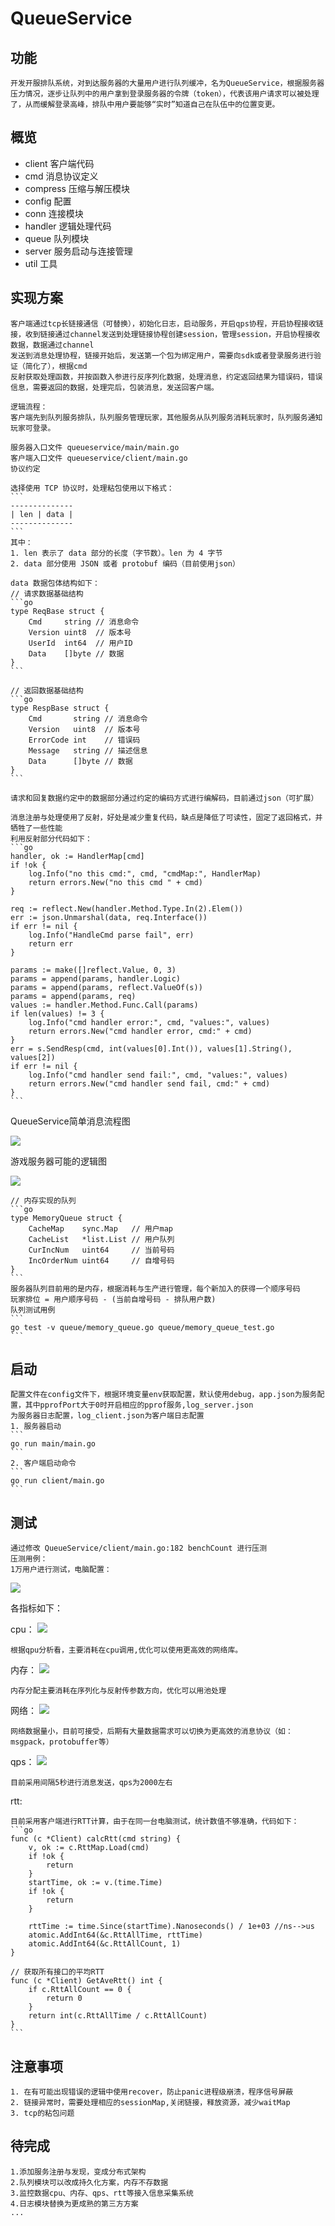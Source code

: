 # QueueService

## 功能
    开发开服排队系统，对到达服务器的大量用户进行队列缓冲，名为QueueService，根据服务器压力情况，逐步让队列中的用户拿到登录服务器的令牌（token），代表该用户请求可以被处理了，从而缓解登录高峰，排队中用户要能够“实时”知道自己在队伍中的位置变更。

## 概览
* client 客户端代码
* cmd 消息协议定义
* compress 压缩与解压模块
* config 配置
* conn 连接模块
* handler 逻辑处理代码
* queue 队列模块
* server 服务启动与连接管理
* util 工具

## 实现方案
    客户端通过tcp长链接通信（可替换），初始化日志，启动服务，开启qps协程，开启协程接收链接，收到链接通过channel发送到处理链接协程创建session，管理session，开启协程接收数据，数据通过channel
    发送到消息处理协程，链接开始后，发送第一个包为绑定用户，需要向sdk或者登录服务进行验证（简化了），根据cmd
    反射获取处理函数，并按函数入参进行反序列化数据，处理消息，约定返回结果为错误码，错误信息，需要返回的数据，处理完后，包装消息，发送回客户端。
    
    逻辑流程：
    客户端先到队列服务排队，队列服务管理玩家，其他服务从队列服务消耗玩家时，队列服务通知玩家可登录。
    
    服务器入口文件 queueservice/main/main.go
    客户端入口文件 queueservice/client/main.go
    协议约定
    
    选择使用 TCP 协议时，处理粘包使用以下格式：
    ```
    --------------
    | len | data |
    --------------
    ```
    其中：
    1. len 表示了 data 部分的长度（字节数）。len 为 4 字节
    2. data 部分使用 JSON 或者 protobuf 编码（目前使用json）

    data 数据包体结构如下：
    // 请求数据基础结构
    ```go
    type ReqBase struct {
        Cmd     string // 消息命令
        Version uint8  // 版本号
        UserId  int64  // 用户ID
        Data    []byte // 数据
    }
    ```
    
    // 返回数据基础结构
    ```go
    type RespBase struct {
        Cmd       string // 消息命令
        Version   uint8  // 版本号
        ErrorCode int    // 错误码
        Message   string // 描述信息
        Data      []byte // 数据
    }
    ```
    
    请求和回复数据约定中的数据部分通过约定的编码方式进行编解码，目前通过json（可扩展）
	
	消息注册与处理使用了反射，好处是减少重复代码，缺点是降低了可读性，固定了返回格式，并牺牲了一些性能
	利用反射部分代码如下：
    ```go
	handler, ok := HandlerMap[cmd]
    if !ok {
        log.Info("no this cmd:", cmd, "cmdMap:", HandlerMap)
        return errors.New("no this cmd " + cmd)
    }

    req := reflect.New(handler.Method.Type.In(2).Elem())
    err := json.Unmarshal(data, req.Interface())
    if err != nil {
        log.Info("HandleCmd parse fail", err)
        return err
    }

    params := make([]reflect.Value, 0, 3)
    params = append(params, handler.Logic)
    params = append(params, reflect.ValueOf(s))
    params = append(params, req)
    values := handler.Method.Func.Call(params)
    if len(values) != 3 {
        log.Info("cmd handler error:", cmd, "values:", values)
        return errors.New("cmd handler error, cmd:" + cmd)
    }
    err = s.SendResp(cmd, int(values[0].Int()), values[1].String(), values[2])
    if err != nil {
        log.Info("cmd handler send fail:", cmd, "values:", values)
        return errors.New("cmd handler send fail, cmd:" + cmd)
    }
    ```
	
QueueService简单消息流程图

![](images/frame_server.png)

游戏服务器可能的逻辑图

![](images/frame_game.png)

    // 内存实现的队列
    ```go
    type MemoryQueue struct {
        CacheMap    sync.Map   // 用户map
        CacheList   *list.List // 用户队列
        CurIncNum   uint64     // 当前号码
        IncOrderNum uint64     // 自增号码
    }
    ```
    服务器队列目前用的是内存，根据消耗与生产进行管理，每个新加入的获得一个顺序号码
    玩家排位 = 用户顺序号码 - (当前自增号码 - 排队用户数)
    队列测试用例
    ```
    go test -v queue/memory_queue.go queue/memory_queue_test.go
    ```

## 启动
    配置文件在config文件下，根据环境变量env获取配置，默认使用debug，app.json为服务配置，其中pprofPort大于0时开启相应的pprof服务,log_server.json
    为服务器日志配置，log_client.json为客户端日志配置
    1. 服务器启动
    ```
    go run main/main.go
    ```
    2. 客户端启动命令
    ```
    go run client/main.go
    ```
	
## 测试
	通过修改 QueueService/client/main.go:182 benchCount 进行压测
	压测用例：
	1万用户进行测试，电脑配置：
![](images/computer.jpg)
    
各指标如下：

cpu：
![](images/cpu_pprof.jpeg)
 
    根据qpu分析看，主要消耗在cpu调用,优化可以使用更高效的网络库。

内存：
![](images/memory_pprof.jpeg)

    内存分配主要消耗在序列化与反射传参数方向，优化可以用池处理
网络：
![](images/network.jpeg)

    网络数据量小，目前可接受，后期有大量数据需求可以切换为更高效的消息协议（如：msgpack，protobuffer等）
qps：
![](images/qps.jpeg)
    
    目前采用间隔5秒进行消息发送，qps为2000左右
rtt:

    目前采用客户端进行RTT计算，由于在同一台电脑测试，统计数值不够准确，代码如下：
    ```go
    func (c *Client) calcRtt(cmd string) {
        v, ok := c.RttMap.Load(cmd)
        if !ok {
            return
        }
        startTime, ok := v.(time.Time)
        if !ok {
            return
        }
    
        rttTime := time.Since(startTime).Nanoseconds() / 1e+03 //ns-->us
        atomic.AddInt64(&c.RttAllTime, rttTime)
        atomic.AddInt64(&c.RttAllCount, 1)
    }
    
    // 获取所有接口的平均RTT
    func (c *Client) GetAveRtt() int {
        if c.RttAllCount == 0 {
            return 0
        }
        return int(c.RttAllTime / c.RttAllCount)
    }
    ```

## 注意事项
    1. 在有可能出现错误的逻辑中使用recover，防止panic进程级崩溃，程序信号屏蔽
    2. 链接异常时，需要处理相应的sessionMap,关闭链接，释放资源，减少waitMap
    3. tcp的粘包问题

## 待完成
	1.添加服务注册与发现，变成分布式架构
	2.队列模块可以改成持久化方案，内存不存数据
	3.监控数据cpu、内存、qps、rtt等接入信息采集系统
	4.日志模块替换为更成熟的第三方方案
	...

	
